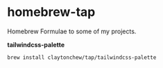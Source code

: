 # homebrew-tap

Homebrew Formulae to some of my projects.

**tailwindcss-palette**

```
brew install claytonchew/tap/tailwindcss-palette
```
